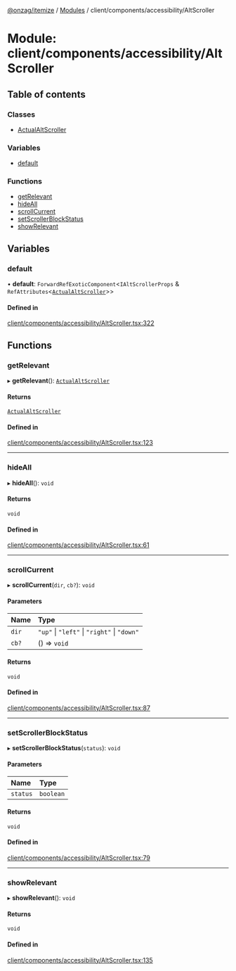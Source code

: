 [@onzag/itemize](../README.md) / [Modules](../modules.md) / client/components/accessibility/AltScroller

# Module: client/components/accessibility/AltScroller

## Table of contents

### Classes

- [ActualAltScroller](../classes/client_components_accessibility_AltScroller.ActualAltScroller.md)

### Variables

- [default](client_components_accessibility_AltScroller.md#default)

### Functions

- [getRelevant](client_components_accessibility_AltScroller.md#getrelevant)
- [hideAll](client_components_accessibility_AltScroller.md#hideall)
- [scrollCurrent](client_components_accessibility_AltScroller.md#scrollcurrent)
- [setScrollerBlockStatus](client_components_accessibility_AltScroller.md#setscrollerblockstatus)
- [showRelevant](client_components_accessibility_AltScroller.md#showrelevant)

## Variables

### default

• **default**: `ForwardRefExoticComponent`<`IAltScrollerProps` & `RefAttributes`<[`ActualAltScroller`](../classes/client_components_accessibility_AltScroller.ActualAltScroller.md)\>\>

#### Defined in

[client/components/accessibility/AltScroller.tsx:322](https://github.com/onzag/itemize/blob/a24376ed/client/components/accessibility/AltScroller.tsx#L322)

## Functions

### getRelevant

▸ **getRelevant**(): [`ActualAltScroller`](../classes/client_components_accessibility_AltScroller.ActualAltScroller.md)

#### Returns

[`ActualAltScroller`](../classes/client_components_accessibility_AltScroller.ActualAltScroller.md)

#### Defined in

[client/components/accessibility/AltScroller.tsx:123](https://github.com/onzag/itemize/blob/a24376ed/client/components/accessibility/AltScroller.tsx#L123)

___

### hideAll

▸ **hideAll**(): `void`

#### Returns

`void`

#### Defined in

[client/components/accessibility/AltScroller.tsx:61](https://github.com/onzag/itemize/blob/a24376ed/client/components/accessibility/AltScroller.tsx#L61)

___

### scrollCurrent

▸ **scrollCurrent**(`dir`, `cb?`): `void`

#### Parameters

| Name | Type |
| :------ | :------ |
| `dir` | ``"up"`` \| ``"left"`` \| ``"right"`` \| ``"down"`` |
| `cb?` | () => `void` |

#### Returns

`void`

#### Defined in

[client/components/accessibility/AltScroller.tsx:87](https://github.com/onzag/itemize/blob/a24376ed/client/components/accessibility/AltScroller.tsx#L87)

___

### setScrollerBlockStatus

▸ **setScrollerBlockStatus**(`status`): `void`

#### Parameters

| Name | Type |
| :------ | :------ |
| `status` | `boolean` |

#### Returns

`void`

#### Defined in

[client/components/accessibility/AltScroller.tsx:79](https://github.com/onzag/itemize/blob/a24376ed/client/components/accessibility/AltScroller.tsx#L79)

___

### showRelevant

▸ **showRelevant**(): `void`

#### Returns

`void`

#### Defined in

[client/components/accessibility/AltScroller.tsx:135](https://github.com/onzag/itemize/blob/a24376ed/client/components/accessibility/AltScroller.tsx#L135)
